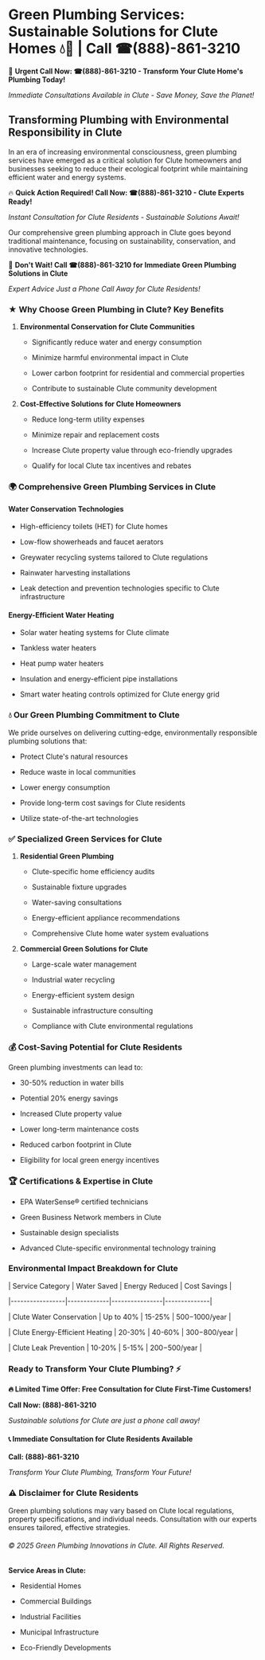 # Green Plumbing Services: Sustainable Solutions for Clute Homes 💧🌿 | Call ☎(888)-861-3210

🚨 **Urgent Call Now: ☎(888)-861-3210 - Transform Your Clute Home's Plumbing Today!**
*Immediate Consultations Available in Clute - Save Money, Save the Planet!*

## Transforming Plumbing with Environmental Responsibility in Clute

In an era of increasing environmental consciousness, green plumbing services have emerged as a critical solution for Clute homeowners and businesses seeking to reduce their ecological footprint while maintaining efficient water and energy systems. 

🔥 **Quick Action Required! Call Now: ☎(888)-861-3210 - Clute Experts Ready!**
*Instant Consultation for Clute Residents - Sustainable Solutions Await!*

Our comprehensive green plumbing approach in Clute goes beyond traditional maintenance, focusing on sustainability, conservation, and innovative technologies.

🚨 **Don't Wait! Call ☎(888)-861-3210 for Immediate Green Plumbing Solutions in Clute**
*Expert Advice Just a Phone Call Away for Clute Residents!*

### ★ Why Choose Green Plumbing in Clute? Key Benefits

1. **Environmental Conservation for Clute Communities** 
   - Significantly reduce water and energy consumption
   - Minimize harmful environmental impact in Clute
   - Lower carbon footprint for residential and commercial properties
   - Contribute to sustainable Clute community development

2. **Cost-Effective Solutions for Clute Homeowners** 
   - Reduce long-term utility expenses
   - Minimize repair and replacement costs
   - Increase Clute property value through eco-friendly upgrades
   - Qualify for local Clute tax incentives and rebates

### 🌍 Comprehensive Green Plumbing Services in Clute

#### Water Conservation Technologies
- High-efficiency toilets (HET) for Clute homes
- Low-flow showerheads and faucet aerators
- Greywater recycling systems tailored to Clute regulations
- Rainwater harvesting installations
- Leak detection and prevention technologies specific to Clute infrastructure

#### Energy-Efficient Water Heating
- Solar water heating systems for Clute climate
- Tankless water heaters
- Heat pump water heaters
- Insulation and energy-efficient pipe installations
- Smart water heating controls optimized for Clute energy grid

### 💧 Our Green Plumbing Commitment to Clute

We pride ourselves on delivering cutting-edge, environmentally responsible plumbing solutions that:
- Protect Clute's natural resources
- Reduce waste in local communities
- Lower energy consumption
- Provide long-term cost savings for Clute residents
- Utilize state-of-the-art technologies

### ✅ Specialized Green Services for Clute

1. **Residential Green Plumbing**
   - Clute-specific home efficiency audits
   - Sustainable fixture upgrades
   - Water-saving consultations
   - Energy-efficient appliance recommendations
   - Comprehensive Clute home water system evaluations

2. **Commercial Green Solutions for Clute**
   - Large-scale water management
   - Industrial water recycling
   - Energy-efficient system design
   - Sustainable infrastructure consulting
   - Compliance with Clute environmental regulations

### 💰 Cost-Saving Potential for Clute Residents

Green plumbing investments can lead to:
- 30-50% reduction in water bills
- Potential 20% energy savings
- Increased Clute property value
- Lower long-term maintenance costs
- Reduced carbon footprint in Clute
- Eligibility for local green energy incentives

### 🏆 Certifications & Expertise in Clute

- EPA WaterSense® certified technicians
- Green Business Network members in Clute
- Sustainable design specialists
- Advanced Clute-specific environmental technology training

### Environmental Impact Breakdown for Clute

| Service Category | Water Saved | Energy Reduced | Cost Savings |
|-----------------|-------------|----------------|--------------|
| Clute Water Conservation | Up to 40% | 15-25% | $500-$1000/year |
| Clute Energy-Efficient Heating | 20-30% | 40-60% | $300-$800/year |
| Clute Leak Prevention | 10-20% | 5-15% | $200-$500/year |

### Ready to Transform Your Clute Plumbing? ⚡

**🔥 Limited Time Offer: Free Consultation for Clute First-Time Customers!**

**Call Now: (888)-861-3210**
*Sustainable solutions for Clute are just a phone call away!*

#### 📞 Immediate Consultation for Clute Residents Available

**Call: (888)-861-3210**
*Transform Your Clute Plumbing, Transform Your Future!*

### ⚠️ Disclaimer for Clute Residents

Green plumbing solutions may vary based on Clute local regulations, property specifications, and individual needs. Consultation with our experts ensures tailored, effective strategies.

###### © 2025 Green Plumbing Innovations in Clute. All Rights Reserved.

**Service Areas in Clute:** 
- Residential Homes
- Commercial Buildings
- Industrial Facilities
- Municipal Infrastructure
- Eco-Friendly Developments